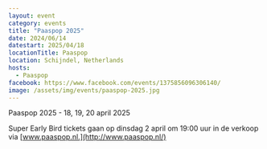 ```yaml
---
layout: event
category: events
title: "Paaspop 2025"
date: 2024/06/14
datestart: 2025/04/18
locationTitle: Paaspop
location: Schijndel, Netherlands
hosts:
  - Paaspop
facebook: https://www.facebook.com/events/1375856096306140/
image: /assets/img/events/paaspop-2025.jpg
---
```


Paaspop 2025 - 18, 19, 20 april 2025

Super Early Bird tickets gaan op dinsdag 2 april om 19:00 uur in de verkoop via [www.paaspop.nl.](http://www.paaspop.nl/)